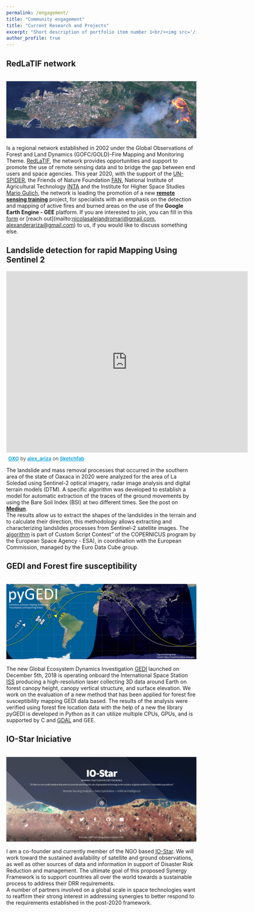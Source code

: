 ```yaml
---
permalink: /engagement/
title: "Community engagement"
title: "Current Research and Projects"
excerpt: "Short description of portfolio item number 1<br/><img src='/images/500x300.png'>"
author_profile: true
---
```

RedLaTIF network
------
<br/><img src='/images/training_.PNG'>

Is a regional network established in 2002 under the Global Observations of Forest and Land Dynamics (GOFC/GOLD)-Fire Mapping and Monitoring Theme. [RedLaTIF](https://gofcgold.org/regional-networks/red-latinoamerica-deteledeteccion-e-incendios-forestales-redlatif), the network provides opportunities and support to promote the use of remote sensing data and to bridge the gap between end users and space agencies. This year 2020, with the support of the [UN-SPIDER](https://un-spider.org/), the Friends of Nature Foundation [FAN](http://www.fan-bo.org/), National Institute of Agricultural Technology [INTA](https://www.argentina.gob.ar/inta) and the Institute for Higher Space Studies [Mario Gulich](https://ig.conae.unc.edu.ar/), the network is leading the promotion of a new [**remote sensing training**](https://ig.conae.unc.edu.ar/taller-gestion-de-incendios-forestales-mediante-el-uso-de-la-plataforma-google-earth-engine-gee/) project, for specialists with an emphasis on the detection and mapping of active fires and burned areas on the use of the **Google Earth Engine - GEE** platform. If you are interested to join, you can fill in this [form](https://forms.gle/wSQGMQLXcWv9u2NY9) or [reach out](mailto:nicolasalejandromari@gmail.com, alexanderariza@gmail.com) to us, if you would like to discuss something else.

Landslide detection for rapid Mapping Using Sentinel 2
------
<div class="sketchfab-embed-wrapper">
    <iframe title="A 3D model" width="640" height="480" src="https://sketchfab.com/models/c27d8f249f414ef0b24ba17238fde60b/embed?autospin=0.2&amp;autostart=1&amp;preload=1&amp;ui_controls=1&amp;ui_infos=1&amp;ui_inspector=1&amp;ui_stop=1&amp;ui_theme=dark&amp;ui_watermark=1&amp;ui_watermark_link=1" frameborder="0" allow="autoplay; fullscreen; vr" mozallowfullscreen="true" webkitallowfullscreen="true"></iframe>
    <p style="font-size: 13px; font-weight: normal; margin: 5px; color: #4A4A4A;">
        <a href="https://sketchfab.com/3d-models/oxo-c27d8f249f414ef0b24ba17238fde60b?utm_medium=embed&utm_source=website&utm_campaign=share-popup" target="_blank" style="font-weight: bold; color: #1CAAD9;">OXO</a>
        by <a href="https://sketchfab.com/alex_ariza?utm_medium=embed&utm_source=website&utm_campaign=share-popup" target="_blank" style="font-weight: bold; color: #1CAAD9;">alex_ariza</a>
        on <a href="https://sketchfab.com?utm_medium=embed&utm_source=website&utm_campaign=share-popup" target="_blank" style="font-weight: bold; color: #1CAAD9;">Sketchfab</a>
    </p>
</div>

The landslide and mass removal processes that occurred in the southern area of the state of Oaxaca in 2020 were analyzed for the area of La Soledad using Sentinel-2 optical imagery, radar image analysis and digital terrain models (DTM). A specific algorithm was developed to establish a model for automatic extraction of the traces of the ground movements by using the Bare Soil Index (BSI) at two different times. See the post on [**Mediun**](https://alexanderariza.medium.com/landslide-detection-for-rapid-mapping-using-sentinel-2-622033d4ce21).<br>
The results allow us to extract the shapes of the landslides in the terrain and to calculate their direction, this methodology allows extracting and characterizing landslides processes from Sentinel-2 satellite images. The [algorithm](https://custom-scripts.sentinel-hub.com/sentinel-2/landslide_detection_rapid_mapping/) is part of Custom Script Contest” of the COPERNICUS program by the European Space Agency - ESA), in coordination with the European Commission, managed by the Euro Data Cube group.

GEDI and Forest fire susceptibility
------
<br/><img src='/images/img_GEDI.png'>

The new Global Ecosystem Dynamics Investigation [GEDI](https://gedi.umd.edu/) launched on December 5th, 2018 is operating onboard the International Space Station [ISS](https://spotthestation.nasa.gov/) producing a high-resolution laser collecting 3D data around Earth on forest canopy height, canopy vertical structure, and surface elevation. We work on the evaluation of a new method that has been applied for forest fire susceptibility mapping GEDI data based. The results of the analysis were verified using forest fire location data with the help of a new the library pyGEDI is developed in Python as it can utilize multiple CPUs, GPUs, and is supported by C and [GDAL](https://github.com/OSGeo/gdal) and GEE.

IO-Star Iniciative
------
<br/><img src='/images/IO_STAR.JPG'>

I am a co-founder and currently member of the NGO based [IO-Star](https://alexanderariza.github.io/sortzen.geo.github.io/). We will work toward the sustained availability of satellite and ground observations, as well as other sources of data and information in support of Disaster Risk Reduction and management. The ultimate goal of this proposed Synergy Framework is to support countries all over the world towards a sustainable process to address their DRR requirements.<br>
A number of partners involved on a global scale in space technologies want to reaffirm their strong interest in addressing synergies to better respond to the requirements established in the post-2020 framework.




